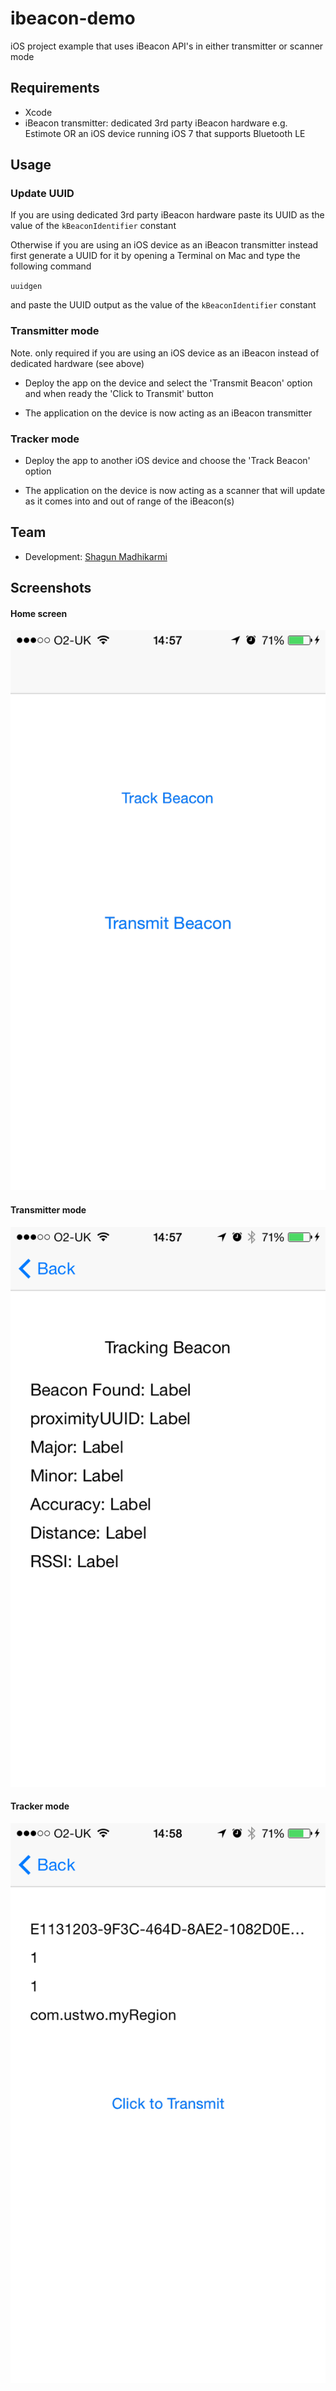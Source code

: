 ibeacon-demo
============

iOS project example that uses iBeacon API's in either transmitter or scanner mode


## Requirements

- Xcode
- iBeacon transmitter: dedicated 3rd party iBeacon hardware  e.g. Estimote OR an iOS device running iOS 7 that supports Bluetooth LE 

## Usage

### Update UUID

If you are using dedicated 3rd party iBeacon hardware paste its UUID as the value of the <code>kBeaconIdentifier</code> constant

Otherwise if you are using an iOS device as an iBeacon transmitter instead first generate a UUID for it by opening a Terminal on Mac and type the following command

<code>uuidgen</code>

and paste the UUID output as the value of the <code>kBeaconIdentifier</code> constant

### Transmitter mode 

Note. only required if you are using an iOS device as an iBeacon instead of dedicated hardware (see above)

* Deploy the app on the device and select the 'Transmit Beacon' option and when ready the 'Click to Transmit' button

* The application on the device is now acting as an iBeacon transmitter

### Tracker mode

* Deploy the app to another iOS device and choose the 'Track Beacon' option

* The application on the device is now acting as a scanner that will update as it comes into and out of range of the iBeacon(s)


## Team

* Development: [Shagun Madhikarmi](mailto:shagun@ustwo.com?subject=ibeacon-demo)


## Screenshots

#### Home screen
![Alt text](IMG_6905.PNG "Screen1")

#### Transmitter mode
![Alt text](IMG_6906.PNG "Screen2")

#### Tracker mode
![Alt text](IMG_6907.PNG "Screen3")

